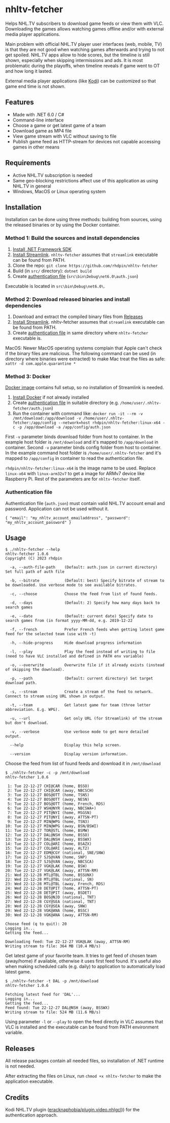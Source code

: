 # nhltv-fetcher
Helps NHL.TV subscribers to download game feeds or view them with VLC. Downloading the games allows watching games offline and/or with external media player applications.

Main problem with official NHL.TV player user interfaces (web, mobile, TV) is that they are not good when watching games afterwards and trying to not get spoiled. NHL.TV apps allow to hide scores, but the timeline is still shown, especially when skipping intermissions and ads. It is most problematic during the playoffs, when timeline reveals if game went to OT and how long it lasted. 

External media player applications (like [Kodi](https://kodi.tv/)) can be customized so that game end time is not shown.

## Features
* Made with .NET 6.0 / C#
* Command-line interface
* Choose a game or get latest game of a team
* Download game as MP4 file
* View game stream with VLC without saving to file
* Publish game feed as HTTP-stream for devices not capable accessing games in other means

## Requirements
* Active NHL.TV subscription is needed
* Same geo-blocking restrictions affect use of this application as using NHL.TV in general
* Windows, MacOS or Linux operating system

## Installation
Installation can be done using three methods: building from sources, using the released binaries or by using the Docker container.

### Method 1: Build the sources and install dependencies
1. [Install .NET Framework SDK](https://dotnet.microsoft.com/en-us/download/dotnet/6.0)
2. [Install Streamlink](https://github.com/streamlink/streamlink). `nhltv-fetcher` assumes that `streamlink` executable can be found from PATH. 
3. Clone the repo: `git clone https://github.com/rhdpin/nhltv-fetcher`
4. Build (in `src/` directory): `dotnet build`
5. Create [authentication file](#authentication-file) (`src\bin\Debug\net6.0\auth.json`)

Executable is located in `src\bin\Debug\net6.0\`.

### Method 2: Download released binaries and install dependencies
1. Download and extract the compiled binary files from [Releases](https://github.com/rhdpin/nhltv-fetcher/releases)
2. [Install Streamlink](https://github.com/streamlink/streamlink). nhltv-fetcher assumes that `streamlink` executable can be found from PATH. 
3. Create [authentication file](#authentication-file) in same directory where `nhltv-fetcher` executable is. 

MacOS: Newer MacOS operating systems complain that Apple can't check if the binary files are malicious. The following command can be used (in directory where binaries were extracted) to make Mac treat the files as safe:
`xattr -d com.apple.quarantine *`
### Method 3: Docker
[Docker image](https://hub.docker.com/repository/docker/rhdpin/nhltv-fetcher) contains full setup, so no installation of Streamlink is needed. 

1. [Install Docker](https://docs.docker.com/engine/install/) if not already installed
2. Create [authentication file](#authentication-file) in suitable directory (e.g. `/home/user/.nhltv-fetcher/auth.json`)
3. Run the container with command like: 
`docker run -it --rm -v /mnt/download:/app/download -v /home/user/.nhltv-fetcher:/app/config --network=host rhdpin/nhltv-fetcher:linux-x64 -c -p /app/download -a /app/config/auth.json`

First `-v` parameter binds download folder from host to container. In the example host folder is `/mnt/download` and it's mapped to `/app/download` in container. Second `-v` parameter binds config folder from host to container. In the example command host folder is `/home/user/.nhltv-fetcher` and it's mapped to `/app/config` in container to read the authentication file. 

`rhdpin/nhltv-fetcher:linux-x64` is the image name to be used. Replace `linux-x64` with `linux-arm32v7` to get a image for ARMv7 device like Raspberry Pi. Rest of the parameters are for `nhltv-fetcher` itself.

### Authentication file
Authentication file (`auth.json`) must contain valid NHL.TV account email and password. Application can not be used without it.

`{ "email": "my_nhltv_account_emailaddress", "password": "my_nhltv_account_password" }`

## Usage
```
$ ./nhltv-fetcher --help
nhltv-fetcher 1.0.6
Copyright (C) 2023 rhdpin

  -a, --auth-file-path    (Default: auth.json in current directory) Set full path of auth file

  -b, --bitrate           (Default: best) Specify bitrate of stream to be downloaded. Use verbose mode to see available bitrates.                          

  -c, --choose            Choose the feed from list of found feeds.

  -d, --days              (Default: 2) Specify how many days back to search games

  -e, --date              (Default: current date) Specify date to search games from (in format yyyy-MM-dd, e.g. 2019-12-22                          

  -f, --french            Prefer French feeds when getting latest game feed for the selected team (use with -t)

  -h, --hide-progress     Hide download progress information

  -l, --play              Play the feed instead of writing to file (need to have VLC installed and defined in PATH env variable)                          

  -o, --overwrite         Overwrite file if it already exists (instead of skipping the download).

  -p, --path              (Default: current directory) Set target download path.

  -s, --stream            Create a stream of the feed to network. Connect to stream using URL shown in output.

  -t, --team              Get latest game for team (three letter abbreviation. E.g. WPG).

  -u, --url               Get only URL (for Streamlink) of the stream but don't download.

  -v, --verbose           Use verbose mode to get more detailed output.

  --help                  Display this help screen.

  --version               Display version information.
```

Choose the feed from list of found feeds and download it in `/mnt/download`
```
$ ./nhltv-fetcher -c -p /mnt/download
nhltv-fetcher 1.0.6

 1: Tue 22-12-27 CHI@CAR (home, BSSO)
 2: Tue 22-12-27 CHI@CAR (away, NBCSCH)
 3: Tue 22-12-27 BOS@OTT (home, TSN5)
 4: Tue 22-12-27 BOS@OTT (away, NESN)
 5: Tue 22-12-27 BOS@OTT (home, French, RDS)
 6: Tue 22-12-27 WSH@NYR (away, NBCSWA+)
 7: Tue 22-12-27 PIT@NYI (home, MSGSN)
 8: Tue 22-12-27 PIT@NYI (away, ATTSN-PT)
 9: Tue 22-12-27 MIN@WPG (home, TSN3)
10: Tue 22-12-27 MIN@WPG (away, BSN/BSWI)
11: Tue 22-12-27 TOR@STL (home, BSMW)
12: Tue 22-12-27 DAL@NSH (home, BSSO)
13: Tue 22-12-27 DAL@NSH (away, BSSWX)
14: Tue 22-12-27 COL@ARI (home, BSAZX)
15: Tue 22-12-27 COL@ARI (away, ALT2)
16: Tue 22-12-27 EDM@CGY (national, SNE/SNW)
17: Tue 22-12-27 SJS@VAN (home, SNP)
18: Tue 22-12-27 SJS@VAN (away, NBCSCA)
19: Tue 22-12-27 VGK@LAK (home, BSW)
20: Tue 22-12-27 VGK@LAK (away, ATTSN-RM)
21: Wed 22-12-28 MTL@TBL (home, BSSUNX)
22: Wed 22-12-28 MTL@TBL (national, SN)
23: Wed 22-12-28 MTL@TBL (away, French, RDS)
24: Wed 22-12-28 DET@PIT (home, ATTSN-PT)
25: Wed 22-12-28 DET@PIT (away, BSDET)
26: Wed 22-12-28 BOS@NJD (national, TNT)
27: Wed 22-12-28 CGY@SEA (national, TNT)
28: Wed 22-12-28 CGY@SEA (away, SNW)
29: Wed 22-12-28 VGK@ANA (home, BSSC)
30: Wed 22-12-28 VGK@ANA (away, ATTSN-RM)

Choose feed (q to quit): 20
Logging in...
Getting the feed...

Downloading feed: Tue 22-12-27 VGK@LAK (away, ATTSN-RM)
Writing stream to file: 364 MB (10.4 MB/s)
```
Get latest game of your favorite team. It tries to get feed of chosen team (away/home) if available, otherwise it uses first feed found. It's useful also when making scheduled calls (e.g. daily) to application to automatically load latest game. 
```
$ ./nhltv-fetcher -t DAL -p /mnt/download
nhltv-fetcher 1.0.6

Fetching latest feed for 'DAL'...
Logging in...
Getting the feed...
Feed found: Tue 22-12-27 DAL@NSH (away, BSSWX)
Writing stream to file: 524 MB (11.6 MB/s)
```
Using parameter `-l` or `--play` to open the feed directly in VLC assumes that VLC is installed and the executable can be found from PATH environment variable.
## Releases
All release packages contain all needed files, so installation of .NET runtime is not needed. 

After extracting the files on Linux, run `chmod +x nhltv-fetcher` to make the application executable.

## Credits
Kodi NHL.TV plugin ([eracknaphobia/plugin.video.nhlgcl](https://github.com/eracknaphobia/plugin.video.nhlgcl))) for the authentication approach.